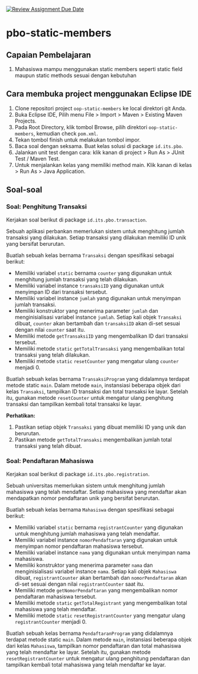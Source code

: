 [![Review Assignment Due Date](https://classroom.github.com/assets/deadline-readme-button-24ddc0f5d75046c5622901739e7c5dd533143b0c8e959d652212380cedb1ea36.svg)](https://classroom.github.com/a/3P_K4NUe)
# pbo-static-members

## Capaian Pembelajaran

1. Mahasiswa mampu menggunakan static members seperti static field maupun static methods sesuai dengan kebutuhan

## Cara membuka project menggunakan Eclipse IDE

1. Clone repositori project `oop-static-members` ke local direktori git Anda.
2. Buka Eclipse IDE, Pilih menu File > Import > Maven > Existing Maven Projects.
3. Pada Root Directory, klik tombol Browse, pilih direktori `oop-static-members`, kemudian check `pom.xml`.
4. Tekan tombol finish untuk melakukan tombol impor.
5. Baca soal dengan seksama. Buat kelas solusi di package `id.its.pbo`.
6. Jalankan unit test dengan cara: klik kanan di project > Run As > JUnit Test / Maven Test.
7. Untuk menjalankan kelas yang memiliki method main. Klik kanan di kelas > Run As > Java Application.

## Soal-soal

### Soal: Penghitung Transaksi

Kerjakan soal berikut di package `id.its.pbo.transaction`.

Sebuah aplikasi perbankan memerlukan sistem untuk menghitung jumlah transaksi yang dilakukan. Setiap transaksi yang dilakukan memiliki ID unik yang bersifat berurutan.

Buatlah sebuah kelas bernama `Transaksi` dengan spesifikasi sebagai berikut:

- Memiliki variabel `static` bernama `counter` yang digunakan untuk menghitung jumlah transaksi yang telah dilakukan.
- Memiliki variabel instance `transaksiID` yang digunakan untuk menyimpan ID dari transaksi tersebut.
- Memiliki variabel instance `jumlah` yang digunakan untuk menyimpan jumlah transaksi.
- Memiliki konstruktor yang menerima parameter `jumlah` dan menginisialisasi variabel instance `jumlah`. Setiap kali objek `Transaksi` dibuat, `counter` akan bertambah dan `transaksiID` akan di-set sesuai dengan nilai `counter` saat itu.
- Memiliki metode `getTransaksiID` yang mengembalikan ID dari transaksi tersebut.
- Memiliki metode `static` `getTotalTransaksi` yang mengembalikan total transaksi yang telah dilakukan.
- Memiliki metode `static` `resetCounter` yang mengatur ulang `counter` menjadi 0.

Buatlah sebuah kelas bernama `TransaksiProgram` yang didalamnya terdapat metode static `main`. Dalam metode `main`, instansiasi beberapa objek dari kelas `Transaksi`, tampilkan ID transaksi dan total transaksi ke layar. Setelah itu, gunakan metode `resetCounter` untuk mengatur ulang penghitung transaksi dan tampilkan kembali total transaksi ke layar.

**Perhatikan:**
1. Pastikan setiap objek `Transaksi` yang dibuat memiliki ID yang unik dan berurutan.
2. Pastikan metode `getTotalTransaksi` mengembalikan jumlah total transaksi yang telah dibuat.

### Soal: Pendaftaran Mahasiswa

Kerjakan soal berikut di package `id.its.pbo.registration`.

Sebuah universitas memerlukan sistem untuk menghitung jumlah mahasiswa yang telah mendaftar. Setiap mahasiswa yang mendaftar akan mendapatkan nomor pendaftaran unik yang bersifat berurutan.

Buatlah sebuah kelas bernama `Mahasiswa` dengan spesifikasi sebagai berikut:

- Memiliki variabel `static` bernama `registrantCounter` yang digunakan untuk menghitung jumlah mahasiswa yang telah mendaftar.
- Memiliki variabel instance `nomorPendaftaran` yang digunakan untuk menyimpan nomor pendaftaran mahasiswa tersebut.
- Memiliki variabel instance `nama` yang digunakan untuk menyimpan nama mahasiswa.
- Memiliki konstruktor yang menerima parameter `nama` dan menginisialisasi variabel instance `nama`. Setiap kali objek `Mahasiswa` dibuat, `registrantCounter` akan bertambah dan `nomorPendaftaran` akan di-set sesuai dengan nilai `registrantCounter` saat itu.
- Memiliki metode `getNomorPendaftaran` yang mengembalikan nomor pendaftaran mahasiswa tersebut.
- Memiliki metode `static` `getTotalRegistrant` yang mengembalikan total mahasiswa yang telah mendaftar.
- Memiliki metode `static` `resetRegistrantCounter` yang mengatur ulang `registrantCounter` menjadi 0.

Buatlah sebuah kelas bernama `PendaftaranProgram` yang didalamnya terdapat metode static `main`. Dalam metode `main`, instansiasi beberapa objek dari kelas `Mahasiswa`, tampilkan nomor pendaftaran dan total mahasiswa yang telah mendaftar ke layar. Setelah itu, gunakan metode `resetRegistrantCounter` untuk mengatur ulang penghitung pendaftaran dan tampilkan kembali total mahasiswa yang telah mendaftar ke layar.

